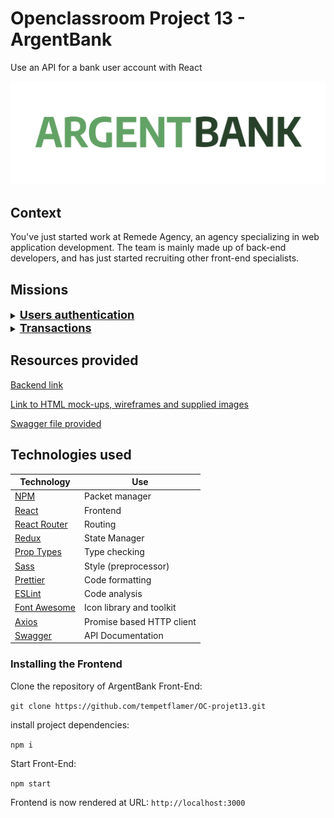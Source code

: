 # Openclassroom Project 13 - ArgentBank
Use an API for a bank user account with React

![](https://raw.githubusercontent.com/tempetflamer/Assets/main/oc/oc13/argent_bank.png)

## Context
You've just started work at Remede Agency, an agency specializing in web application development. The team is mainly made up of back-end developers, and has just started recruiting other front-end specialists. 

## Missions

<details>
  <summary> <b><u><font size="+1">Users authentication</font></u></b></summary>
Creation of a web application allowing customers to log in and manage their accounts and profiles.
</details>

<details>
    <summary> <b><u><font size="+1">Transactions</font></u></b></summary>
  Specify the API endpoints required for a second mission.
</details>

## Resources provided

[Backend link](https://github.com/tempetflamer/OC-projet13-backend)

[Link to HTML mock-ups, wireframes and supplied images](https://github.com/tempetflamer/OC-projet13-backend/tree/master/designs)

[Swagger file provided](https://github.com/tempetflamer/OC-projet13-backend/blob/master/swagger.yaml)

## Technologies used

| Technology                                                | Use             |
| ---------------------------------------------------------- | ----------------------- |
| [NPM](https://www.npmjs.com/)                              | Packet manager |
| [React](https://reactjs.org/)                              | Frontend                |
| [React Router](https://reactrouter.com/)                   | Routing                 |
| [Redux](https://redux.js.org/)                 | State Manager |
| [Prop Types](https://www.npmjs.com/package/prop-types)     | Type checking    |
| [Sass](https://sass-lang.com/)                             | Style (preprocessor)   |
| [Prettier](https://prettier.io/)                           | Code formatting        |
| [ESLint](https://eslint.org/)                              | Code analysis        |
| [Font Awesome](https://www.npmjs.com/package/@fortawesome/fontawesome-free)                              | Icon library and toolkit |
| [Axios](https://www.npmjs.com/package/axios)                              | Promise based HTTP client |
| [Swagger](https://swagger.io/)                                | API Documentation           |


### Installing the Frontend

Clone the repository of ArgentBank Front-End:

`git clone https://github.com/tempetflamer/OC-projet13.git`

install project dependencies:

`npm i`

Start Front-End:

`npm start`

Frontend is now rendered at URL: `http://localhost:3000`